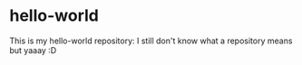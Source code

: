 # hello-world
This is my hello-world repository: I still don't know what a repository means but yaaay :D
